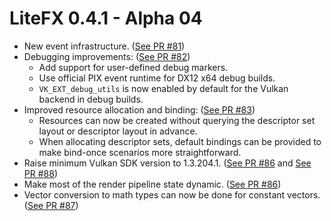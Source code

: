 # LiteFX 0.4.1 - Alpha 04

- New event infrastructure. ([See PR #81](https://github.com/crud89/LiteFX/pull/81))
- Debugging improvements: ([See PR #82](https://github.com/crud89/LiteFX/pull/82))
  - Add support for user-defined debug markers. 
  - Use official PIX event runtime for DX12 x64 debug builds.
  - `VK_EXT_debug_utils` is now enabled by default for the Vulkan backend in debug builds.
- Improved resource allocation and binding: ([See PR #83](https://github.com/crud89/LiteFX/pull/83))
  - Resources can now be created without querying the descriptor set layout or descriptor layout in advance.
  - When allocating descriptor sets, default bindings can be provided to make bind-once scenarios more straightforward.
- Raise minimum Vulkan SDK version to 1.3.204.1. ([See PR #86](https://github.com/crud89/LiteFX/pull/86) and [See PR #88](https://github.com/crud89/LiteFX/pull/88))
- Make most of the render pipeline state dynamic. ([See PR #86](https://github.com/crud89/LiteFX/pull/86))
- Vector conversion to math types can now be done for constant vectors. ([See PR #87](https://github.com/crud89/LiteFX/pull/87))